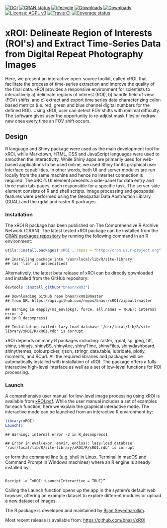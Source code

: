 [![DOI](https://zenodo.org/badge/DOI/10.5281/zenodo.1204366.svg)](https://doi.org/10.5281/zenodo.1204366) [![CRAN status](http://www.r-pkg.org/badges/version-last-release/xROI)](https://cran.r-project.org/package=xROI) [![lifecycle](https://img.shields.io/badge/lifecycle-stable-brightgreen.svg)](https://www.tidyverse.org/lifecycle/#stable) [![Downloads](http://cranlogs.r-pkg.org/badges/xROI?color=brightgreen)](http://www.r-pkg.org/pkg/xROI) [![Downloads](http://cranlogs.r-pkg.org/badges/grand-total/xROI?color=brightgreen)](http://www.r-pkg.org/pkg/xROI) [![License: AGPL v3](https://img.shields.io/badge/License-AGPL%20v3-blue.svg)](https://www.gnu.org/licenses/agpl-3.0) [![Travis CI](https://travis-ci.org/bnasr/xROI.svg?branch=master)](https://travis-ci.org/bnasr/xROI) [![Coverage status](https://codecov.io/gh/bnasr/xROI/branch/master/graph/badge.svg)](https://codecov.io/github/bnasr/xROI?branch=master) 


# xROI:  Delineate Region of Interests (ROI's) and Extract Time-Series Data from Digital Repeat Photography Images

Here, we present an interactive open-source toolkit, called xROI, that facilitate the process of time-series extraction and improve the quality of the final data. xROI provides a responsive environment for scientists to interactively a) delineate regions of interest (ROI), b) handle field of view (FOV) shifts, and c) extract and export time series data characterizing color-based metrics (i.e. red, green and blue channel digital numbers for the defined ROI). Using xROI, user can detect FOV shifts with minimal difficulty. The software gives user the opportunity to re-adjust mask files or redraw new ones every time an FOV shift occurs.

## Design
R language and Shiny package were used as the main development tool for xROI, while Markdown, HTML, CSS and JavaScript languages were used to smoothen the interactivity. While Shiny apps are primarily used for web-based applications to be used online, we used Shiny for its graphical user interface capabilities. In other words, both UI and server modules are run locally from the same machine and hence no internet connection is required. The xROI’s UI element presents a side-panel for data entry and three main tab-pages, each responsible for a specific task. The server-side element consists of R and shell scripts. Image processing and geospatial features were performed using the Geospatial Data Abstraction Library (GDAL) and the rgdal and raster R packages. 


### Installation
The xROI R package has been published on The Comprehensive R Archive Network (CRAN). The latest tested xROI package can be installed from the [CRAN packages repository](https://cran.r-project.org/web/packages/xROI) by running the following command in an R environment:

```r
utils::install.packages('xROI', repos = "http://cran.us.r-project.org")
```

```
## Installing package into '/usr/local/lib/R/site-library'
## (as 'lib' is unspecified)
```

Alternatively, the latest beta release of xROI can be directly downloaded and installed from the GitHub repository:

```r
devtools::install_github("bnasr/xROI")
```

```
## Downloading GitHub repo bnasr/xROI@master
## from URL https://api.github.com/repos/bnasr/xROI/zipball/master
```

```
## Warning in eapply(ns_env(pkg), force, all.names = TRUE): internal error -2
## in R_decompress1
```

```
## Installation failed: lazy-load database '/usr/local/lib/R/site-library/xROI/R/xROI.rdb' is corrupt
```

xROI depends on many R packages including: raster, rgdal, sp, jpeg, tiff, shiny, shinyjs, shinyBS, shinyAce, shinyTime, shinyFiles, shinydashboard, shinythemes, colourpicker, rjson, stringr, data.table, lubridate, plotly, moments, and RCurl. All the required libraries and packages will be automatically installed with installation of xROI. The package offers a fully interactive high-level interface as well as a set of low-level functions for ROI processing. 

### Launch

A comprehensive user manual for low-level image processing using xROI is available from [xROI.pdf](https://cran.r-project.org/web/packages/xROI/xROI.pdf). While the user manual includes a set of examples for each function; here we explain the graphical interactive mode. The interactive mode can be launched from an interactive R environment by:

```r
library(xROI)
Launch()
```

```
## Warning: internal error -3 in R_decompress1
```

```
## Error in eval(expr, envir, enclos): lazy-load database '/usr/local/lib/R/site-library/xROI/R/xROI.rdb' is corrupt
```

or form the command line (e.g. shell in Linux, Terminal in macOS and Command Prompt in Windows machines) where an R engine is already installed by:

```shell

Rscript -e “xROI::Launch(Interactive = TRUE)”

```
Calling the Launch function opens up the app in the system’s default web browser, offering an example dataset to explore different modules or upload a new dataset of images. 



The R package is developed and maintained by [Bijan Seyednarollah](https://bnasr.github.io/).

Most recent release is available from: https://github.com/bnasr/xROI



